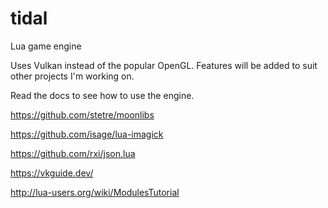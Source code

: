 # tidal
Lua game engine

Uses Vulkan instead of the popular OpenGL. Features will be added to suit other projects I'm working on.

Read the docs to see how to use the engine.

https://github.com/stetre/moonlibs

https://github.com/isage/lua-imagick

https://github.com/rxi/json.lua

https://vkguide.dev/

http://lua-users.org/wiki/ModulesTutorial
